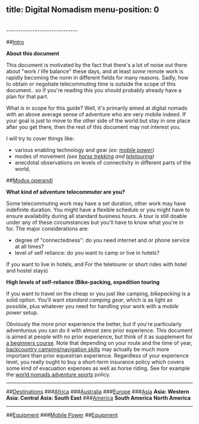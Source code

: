 title: Digital Nomadism
menu-position: 0
---
<br/>
------------------------------

##<a href="#intro" id="intro">Intro</a>

**About this document**

This document is motivated by the fact that there's a lot of noise out there about "work / life balance" these days, and at least *some* remote work is rapidly becoming the norm in different fields for many reasons.  Sadly, how to obtain or negotiate telecommuting time is outside the scope of this document.. so if you're reading this you should probably already have a plan for that part.

What *is* in scope for this guide?  Well, it's primarily aimed at digital nomads with an above average sense of adventure who are very mobile indeed.  If your goal is just to move to the other side of the world but stay in one place after you get there, then the rest of this document may not interest you.

I will try to cover things like:

  * various enabling technology and gear *(ex: [mobile power](#))*
  * modes of movement *(see [horse trekking](#) and [teletouring](#))*
  * anecdotal observations on levels of connectivity in different parts of the world,

##<a href="#mode" id="mode">Modus operandi</a>

**What kind of adventure telecommuter are you?**

Some telecommuting work may have a set duration, other work may have indefinite duration.  You might have a flexible schedule or you might have to ensure availability during all standard business hours.  A tour is still doable under any of these circumstances but you'll have to know what you're in for.  The major considerations are:

  * degree of "connectedness": do you need internet and or phone service at all times?
  * level of self reliance: do you want to camp or live in hotels?

If you want to live in hotels,  and For the teletourer or short rides with hotel and hostel stays)

**High levels of self-reliance (Bike-packing, expedition touring**

If you want to travel on the cheap or you just like camping, *bikepacking* is a solid option.  You'll want *standard camping gear*, which is as light as possible, plus whatever you need for handling your work with a *mobile power* setup.

Obviously the more prior experience the better, but if you're particularly adventurous you can do it with almost zero prior experience.  This document is aimed at people with no prior experience, but think of it as supplement for [a beginners course](http://www.stepperiders.mn/solo-cross-country-horse-trekking-in-mongolia/).  Note that depending on your route and the time of year, [backcountry camping/navigation skills](#) may actually be much more important than prior equestrian experience.  Regardless of your experience level, you really ought to buy a short-term insurance policy which covers some kind of evacuation expenses as well as horse riding.  See for example the [world nomads adventure sports](http://www2.worldnomads.com/travel-insurance/adventure-sports-benefits.aspx?p=60272c78d7464f6faac3025a4daa4549&c=USA) policy.

----------------------------------------------


##<a href="#destinations" id="destinations">Destinations</a>
###<a href="#africa" id="africa">Africa</a>
###<a href="#australia" id="australia">Australia</a>
###<a href="#Europe" id="Europe">Europe</a>
###<a href="#asia" id="seasia">Asia</a>
**Asia: Western**
**Asia: Central**
**Asia: South East**
###<a href="#america" id="america">America</a>
**South America**
**North America**


----------------------------------------------

##<a href="#eq" id="eq">Equipment</a>
###<a href="#eq" id="eq">Mobile Power</a>
##<a href="#eq" id="eq">Equipment</a>
